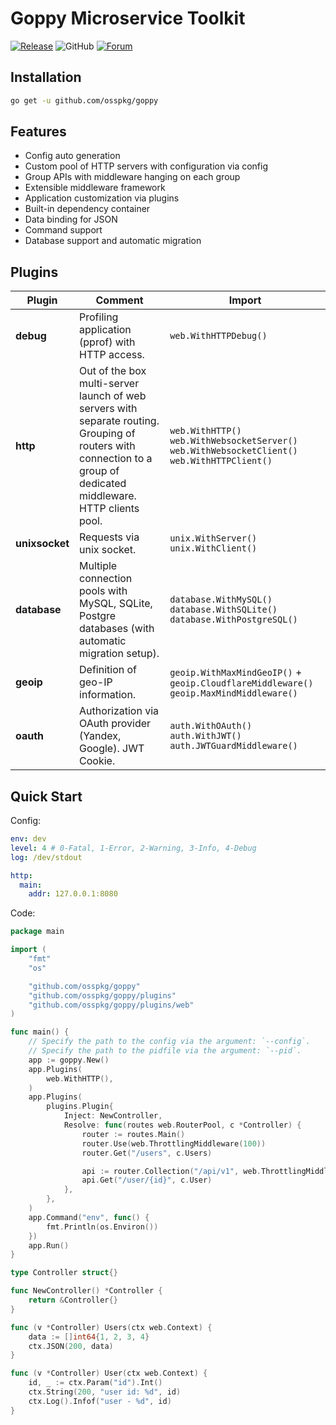 # Goppy Microservice Toolkit

[![Release](https://img.shields.io/github/release/osspkg/goppy.svg?style=flat-square)](https://github.com/osspkg/goppy/releases/latest)
![GitHub](https://img.shields.io/github/license/osspkg/goppy)
[![Forum](https://img.shields.io/badge/community-forum-red)](https://github.com/osspkg/goppy/discussions)

## Installation

```bash
go get -u github.com/osspkg/goppy
```

## Features

- Config auto generation
- Custom pool of HTTP servers with configuration via config
- Group APIs with middleware hanging on each group
- Extensible middleware framework
- Application customization via plugins
- Built-in dependency container
- Data binding for JSON
- Command support
- Database support and automatic migration

## Plugins

| Plugin         | Comment                                                                                                                                                             | Import                                                                                          |
| -------------- | ------------------------------------------------------------------------------------------------------------------------------------------------------------------- | ----------------------------------------------------------------------------------------------- |
| **debug**      | Profiling application (pprof) with HTTP access.                                                                                                                     | `web.WithHTTPDebug()`                                                                           |
| **http**       | Out of the box multi-server launch of web servers with separate routing. Grouping of routers with connection to a group of dedicated middleware. HTTP clients pool. | `web.WithHTTP()` `web.WithWebsocketServer()` `web.WithWebsocketClient()` `web.WithHTTPClient()` |
| **unixsocket** | Requests via unix socket.                                                                                                                                           | `unix.WithServer()` `unix.WithClient()`                                                         |
| **database**   | Multiple connection pools with MySQL, SQLite, Postgre databases (with automatic migration setup).                                                                   | `database.WithMySQL()` `database.WithSQLite()` `database.WithPostgreSQL()`                      |
| **geoip**      | Definition of geo-IP information.                                                                                                                                   | `geoip.WithMaxMindGeoIP()` + `geoip.CloudflareMiddleware()` `geoip.MaxMindMiddleware()`         |
| **oauth**      | Authorization via OAuth provider (Yandex, Google). JWT Cookie.                                                                                                      | `auth.WithOAuth()` `auth.WithJWT()` `auth.JWTGuardMiddleware()`                                 |

## Quick Start

Config:

```yaml
env: dev
level: 4 # 0-Fatal, 1-Error, 2-Warning, 3-Info, 4-Debug
log: /dev/stdout

http:
  main:
    addr: 127.0.0.1:8080
```

Code:

```go
package main

import (
	"fmt"
	"os"

	"github.com/osspkg/goppy"
	"github.com/osspkg/goppy/plugins"
	"github.com/osspkg/goppy/plugins/web"
)

func main() {
	// Specify the path to the config via the argument: `--config`.
	// Specify the path to the pidfile via the argument: `--pid`.
	app := goppy.New()
	app.Plugins(
		web.WithHTTP(),
	)
	app.Plugins(
		plugins.Plugin{
			Inject: NewController,
			Resolve: func(routes web.RouterPool, c *Controller) {
				router := routes.Main()
				router.Use(web.ThrottlingMiddleware(100))
				router.Get("/users", c.Users)

				api := router.Collection("/api/v1", web.ThrottlingMiddleware(100))
				api.Get("/user/{id}", c.User)
			},
		},
	)
	app.Command("env", func() {
		fmt.Println(os.Environ())
	})
	app.Run()
}

type Controller struct{}

func NewController() *Controller {
	return &Controller{}
}

func (v *Controller) Users(ctx web.Context) {
	data := []int64{1, 2, 3, 4}
	ctx.JSON(200, data)
}

func (v *Controller) User(ctx web.Context) {
	id, _ := ctx.Param("id").Int()
	ctx.String(200, "user id: %d", id)
	ctx.Log().Infof("user - %d", id)
}

```
